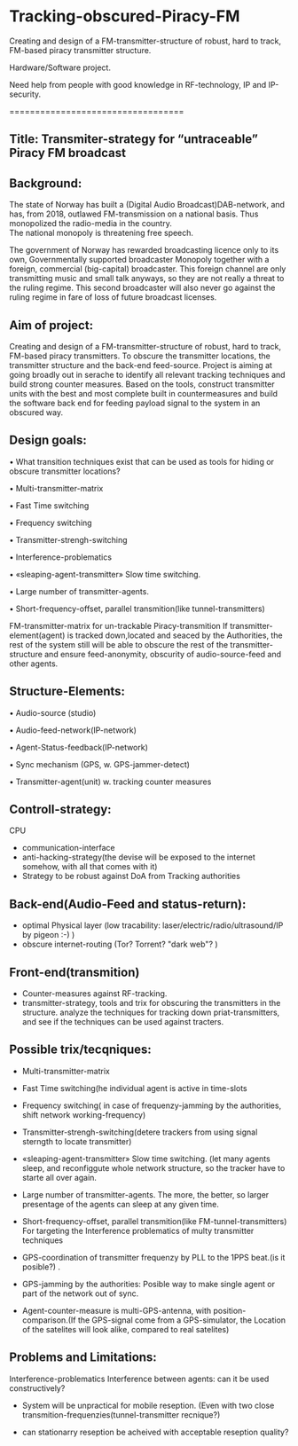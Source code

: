# Tracking-obscured-Piracy-FM
Creating and design of a FM-transmitter-structure of robust, hard to track, FM-based piracy transmitter structure. 

Hardware/Software project.

Need help from people with good knowledge in RF-technology, IP and IP-security.


==================================

Title: Transmiter-strategy for “untraceable” Piracy FM broadcast
----------------------------------

Background:
----------------
The state of Norway has built a (Digital Audio Broadcast)DAB-network, and has, from 2018, outlawed FM-transmission on a national basis. Thus monopolized the radio-media in the country.  
The national monopoly is threatening free speech. 

The government of Norway has rewarded broadcasting licence only to its own, Governmentally supported broadcaster Monopoly together with a foreign, commercial (big-capital) broadcaster.  This foreign channel are only transmitting music and small talk anyways, so they are not really a threat to the ruling regime.
This second broadcaster will also never go against the ruling regime in fare of loss of future broadcast licenses. 

Aim of project:
-------------------
Creating and design of a FM-transmitter-structure of robust, hard to track, FM-based piracy transmitters. To obscure the transmitter locations, the transmitter structure and the back-end feed-source. Project is aiming at going broadly out in serache to identify all relevant tracking techniques and build strong counter measures. Based on the tools, construct transmitter units with the best and most complete built in countermeasures and build the software back end for feeding payload signal to the system in an obscured way.

Design goals:
-------------------
•	What transition techniques exist that can be used as tools for hiding or obscure transmitter locations?

•	Multi-transmitter-matrix

•	Fast Time switching

•	Frequency switching

•	Transmitter-strengh-switching

•	Interference-problematics

•	«sleaping-agent-transmitter» Slow time switching.

•	Large number of transmitter-agents.

•	Short-frequency-offset, parallel transmition(like tunnel-transmitters)

FM-transmitter-matrix for un-trackable Piracy-transmition
If transmitter-element(agent) is tracked down,located and seaced by the Authorities, the rest of the system still will be able to obscure the rest of the transmitter-structure and ensure feed-anonymity, obscurity of audio-source-feed and other agents.

Structure-Elements:
-----------------------
•	Audio-source (studio)

•	Audio-feed-network(IP-network)

•	Agent-Status-feedback(IP-network)

•	Sync mechanism (GPS, w. GPS-jammer-detect)

•	Transmitter-agent(unit) w. tracking counter measures






Controll-strategy:
--------------------
CPU

* communication-interface
* anti-hacking-strategy(the devise will be exposed to the internet somehow, with all that comes with it)
* Strategy to be robust against DoA from Tracking authorities

Back-end(Audio-Feed and status-return):
-------------------------------------------
* optimal Physical layer (low tracability: laser/electric/radio/ultrasound/IP by pigeon :-) )
* obscure internet-routing (Tor? Torrent? "dark web"? )

Front-end(transmition)
----------------------
* Counter-measures against RF-tracking.
* transmitter-strategy, tools and trix for obscuring the transmitters in the structure.
analyze the techniques for tracking down priat-transmitters, and see if the techniques can be used against tracters.

Possible trix/tecqniques:
-------------------------
* Multi-transmitter-matrix

* Fast Time switching(he individual agent is active in time-slots

* Frequency switching( in case of frequenzy-jamming by the authorities, shift network working-frequency)

* Transmitter-strengh-switching(detere trackers from using signal sterngth to locate transmitter)

* «sleaping-agent-transmitter» Slow time switching. (let many agents sleep, and reconfiggute whole network structure, so the tracker have to starte all over again.

* Large number of transmitter-agents. The more, the better, so larger presentage of the agents can sleep at any given time.

* Short-frequency-offset, parallel transmition(like FM-tunnel-transmitters) For targeting the Interference problematics of multy transmitter techniques

* GPS-coordination of transmitter frequenzy by PLL to the 1PPS beat.(is it posible?) .

* GPS-jamming by the authorities: Posible way to make single agent or part of the network out of sync.

* Agent-counter-measure is multi-GPS-antenna, with position-comparison.(If the GPS-signal come from a GPS-simulator, the Location of the satelites will look alike, compared to real satelites)

Problems and Limitations:
----------------------------
Interference-problematics
Interference between agents: can it be used constructively?

* System will be unpractical for mobile reseption. (Even with two close transmition-frequenzies(tunnel-transmitter recnique?)

* can stationarry reseption be acheived with acceptable reseption quality?


